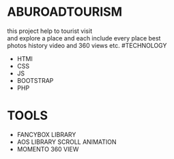 ﻿# ABUROADTOURISM
 this project help to tourist visit  
 and explore a place and
 each include every place best   
 photos history video and 360 views 
 etc.
#TECHNOLOGY
- HTMl
- CSS
- JS
- BOOTSTRAP
- PHP
# TOOLS
- FANCYBOX LIBRARY
- AOS LIBRARY SCROLL ANIMATION
- MOMENTO 360 VIEW 
  
